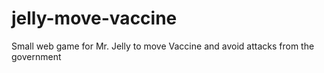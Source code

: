 # jelly-move-vaccine
Small web game for Mr. Jelly to move Vaccine and avoid attacks from the government
